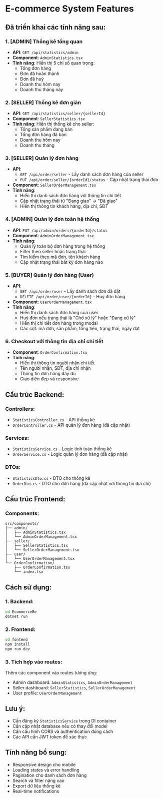 # E-commerce System Features

## Đã triển khai các tính năng sau:

### 1. [ADMIN] Thống kê tổng quan
- **API**: `GET /api/statistics/admin`
- **Component**: `AdminStatistics.tsx`
- **Tính năng**: Hiển thị 5 chỉ số quan trọng:
  - Tổng đơn hàng
  - Đơn đã hoàn thành
  - Đơn đã huỷ
  - Doanh thu hôm nay
  - Doanh thu tháng này

### 2. [SELLER] Thống kê đơn giản
- **API**: `GET /api/statistics/seller/{sellerId}`
- **Component**: `SellerStatistics.tsx`
- **Tính năng**: Hiển thị thống kê cho seller:
  - Tổng sản phẩm đang bán
  - Tổng đơn hàng đã bán
  - Doanh thu hôm nay
  - Doanh thu tháng

### 3. [SELLER] Quản lý đơn hàng
- **API**: 
  - `GET /api/order/seller` - Lấy danh sách đơn hàng của seller
  - `PUT /api/order/seller/{orderId}/status` - Cập nhật trạng thái đơn
- **Component**: `SellerOrderManagement.tsx`
- **Tính năng**:
  - Hiển thị danh sách đơn hàng với thông tin chi tiết
  - Cập nhật trạng thái từ "Đang giao" → "Đã giao"
  - Hiển thị thông tin khách hàng, địa chỉ, SĐT

### 4. [ADMIN] Quản lý đơn toàn hệ thống
- **API**: `PUT /api/admin/orders/{orderId}/status`
- **Component**: `AdminOrderManagement.tsx`
- **Tính năng**:
  - Quản lý toàn bộ đơn hàng trong hệ thống
  - Filter theo seller hoặc trạng thái
  - Tìm kiếm theo mã đơn, tên khách hàng
  - Cập nhật trạng thái bất kỳ đơn hàng nào

### 5. [BUYER] Quản lý đơn hàng (User)
- **API**:
  - `GET /api/order/user` - Lấy danh sách đơn đã đặt
  - `DELETE /api/order/user/{orderId}` - Huỷ đơn hàng
- **Component**: `UserOrderManagement.tsx`
- **Tính năng**:
  - Hiển thị danh sách đơn hàng của user
  - Huỷ đơn nếu trạng thái là "Chờ xử lý" hoặc "Đang xử lý"
  - Hiển thị chi tiết đơn hàng trong modal
  - Các cột: mã đơn, sản phẩm, tổng tiền, trạng thái, ngày đặt

### 6. Checkout với thông tin địa chỉ chi tiết
- **Component**: `OrderConfirmation.tsx`
- **Tính năng**:
  - Hiển thị thông tin người nhận chi tiết
  - Tên người nhận, SĐT, địa chỉ nhận
  - Thông tin đơn hàng đầy đủ
  - Giao diện đẹp và responsive

## Cấu trúc Backend:

### Controllers:
- `StatisticsController.cs` - API thống kê
- `OrderController.cs` - API quản lý đơn hàng (đã cập nhật)

### Services:
- `StatisticsService.cs` - Logic tính toán thống kê
- `OrderService.cs` - Logic quản lý đơn hàng (đã cập nhật)

### DTOs:
- `StatisticsDto.cs` - DTO cho thống kê
- `OrderDto.cs` - DTO cho đơn hàng (đã cập nhật với thông tin địa chỉ)

## Cấu trúc Frontend:

### Components:
```
src/components/
├── admin/
│   ├── AdminStatistics.tsx
│   └── AdminOrderManagement.tsx
├── seller/
│   ├── SellerStatistics.tsx
│   └── SellerOrderManagement.tsx
├── user/
│   └── UserOrderManagement.tsx
└── OrderConfirmation/
    ├── OrderConfirmation.tsx
    └── index.tsx
```

## Cách sử dụng:

### 1. Backend:
```bash
cd EcommerceBe
dotnet run
```

### 2. Frontend:
```bash
cd fontend
npm install
npm run dev
```

### 3. Tích hợp vào routes:
Thêm các component vào routes tương ứng:
- Admin dashboard: `AdminStatistics`, `AdminOrderManagement`
- Seller dashboard: `SellerStatistics`, `SellerOrderManagement`
- User profile: `UserOrderManagement`

## Lưu ý:
- Cần đăng ký `StatisticsService` trong DI container
- Cần cập nhật database nếu có thay đổi model
- Cần cấu hình CORS và authentication đúng cách
- Các API cần JWT token để xác thực

## Tính năng bổ sung:
- Responsive design cho mobile
- Loading states và error handling
- Pagination cho danh sách đơn hàng
- Search và filter nâng cao
- Export dữ liệu thống kê
- Real-time notifications